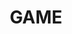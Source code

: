 ---
title: "GAME"
permalink: /categories/GAME/
layout: category-game
author_profile: true
taxonomy: GAME
entries_layout: grid
---